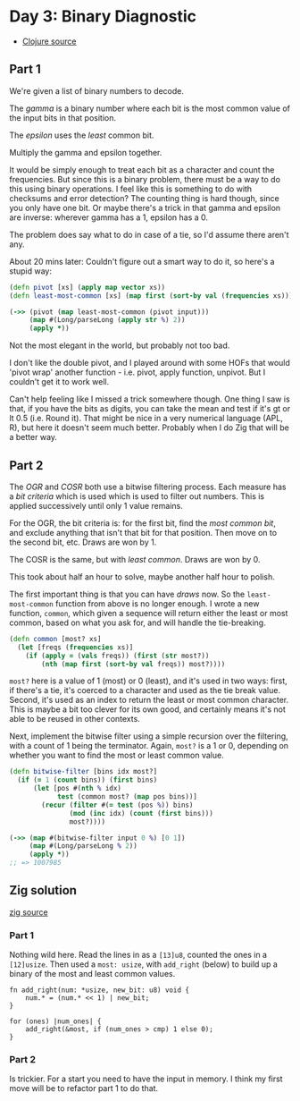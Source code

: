 # Day 3: Binary Diagnostic

* [Clojure source](./clojure/src/aoc2021/day03.clj)

## Part 1

We're given a list of binary numbers to decode.

The _gamma_ is a binary number where each bit is the most common value of the input bits in that position.

The _epsilon_ uses the _least_ common bit.

Multiply the gamma and epsilon together.

It would be simply enough to treat each bit as a character and count the frequencies. But since this is a binary problem, there must be a way to do this using binary operations. I feel like this is something to do with checksums and error detection? The counting thing is hard though, since you only have one bit. Or maybe there's a trick in that gamma and epsilon are inverse: wherever gamma has a 1, epsilon has a 0.

The problem does say what to do in case of a tie, so I'd assume there aren't any.

About 20 mins later: Couldn't figure out a smart way to do it, so here's a stupid way:

``` clojure
(defn pivot [xs] (apply map vector xs))
(defn least-most-common [xs] (map first (sort-by val (frequencies xs))))

(->> (pivot (map least-most-common (pivot input)))
     (map #(Long/parseLong (apply str %) 2))
     (apply *))
```

Not the most elegant in the world, but probably not too bad.

I don't like the double pivot, and I played around with some HOFs that would 'pivot wrap' another function - i.e. pivot, apply function, unpivot. But I couldn't get it to work well.

Can't help feeling like I missed a trick somewhere though. One thing I saw is that, if you have the bits as digits, you can take the mean and test if it's gt or lt 0.5 (i.e. Round it). That might be nice in a very numerical language (APL, R), but here it doesn't seem much better. Probably when I do Zig that will be a better way.

## Part 2

The _OGR_ and _COSR_ both use a bitwise filtering process. Each measure has a _bit criteria_ which is used which is used to filter out numbers. This is applied successively until only 1 value remains.

For the OGR, the bit criteria is: for the first bit, find the _most common bit_, and exclude anything that isn't that bit for that position. Then move on to the second bit, etc. Draws are won by 1.

The COSR is the same, but with _least common_. Draws are won by 0.

This took about half an hour to solve, maybe another half hour to polish.

The first important thing is that you can have _draws_ now. So the `least-most-common` function from above is no longer enough. I wrote a new function, `common`, which given a sequence will return either the least or most common, based on what you ask for, and will handle the tie-breaking.

``` clojure
(defn common [most? xs]
  (let [freqs (frequencies xs)]
    (if (apply = (vals freqs)) (first (str most?))
        (nth (map first (sort-by val freqs)) most?))))
```

`most?` here is a value of 1 (most) or 0 (least), and it's used in two ways: first, if there's a tie, it's coerced to a character and used as the tie break value. Second, it's used as an index to return the least or most common character. This is maybe a bit too clever for its own good, and certainly means it's not able to be reused in other contexts.

Next, implement the bitwise filter using a simple recursion over the filtering, with a count of 1 being the terminator. Again, `most?` is a 1 or 0, depending on whether you want to find the most or least common value.

``` clojure
(defn bitwise-filter [bins idx most?]
  (if (= 1 (count bins)) (first bins)
      (let [pos #(nth % idx)
            test (common most? (map pos bins))]
        (recur (filter #(= test (pos %)) bins)
               (mod (inc idx) (count (first bins)))
               most?))))

(->> (map #(bitwise-filter input 0 %) [0 1])
     (map #(Long/parseLong % 2))
     (apply *))
;; => 1007985
```

## Zig solution

[zig source](./zig/src/day03.zig)

### Part 1
Nothing wild here. Read the lines in as a `[13]u8`, counted the ones in a `[12]usize`. Then used a `most: usize`, with `add_right` (below) to build up a binary of the most and least common values.

```zig
fn add_right(num: *usize, new_bit: u8) void {
    num.* = (num.* << 1) | new_bit;
}

for (ones) |num_ones| {
    add_right(&most, if (num_ones > cmp) 1 else 0);
}
```

### Part 2
Is trickier. For a start you need to have the input in memory. I think my first move will be to refactor part 1 to do that.
